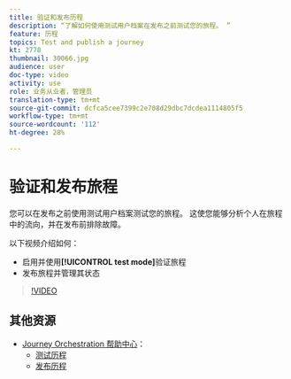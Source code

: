 ```yaml
---
title: 验证和发布历程
description: “了解如何使用测试用户档案在发布之前测试您的旅程。 ”
feature: 历程
topics: Test and publish a journey
kt: 2778
thumbnail: 30066.jpg
audience: user
doc-type: video
activity: use
role: 业务从业者，管理员
translation-type: tm+mt
source-git-commit: dcfca5cee7399c2e708d29dbc7dcdea1114805f5
workflow-type: tm+mt
source-wordcount: '112'
ht-degree: 28%

---
```



# 验证和发布旅程

您可以在发布之前使用测试用户档案测试您的旅程。 这使您能够分析个人在旅程中的流向，并在发布前排除故障。

以下视频介绍如何：

* 启用并使用&#x200B;**[!UICONTROL test mode]**&#x200B;验证旅程
* 发布旅程并管理其状态

>[!VIDEO](https://video.tv.adobe.com/v/30066?quality=12)

## 其他资源

* [Journey Orchestration 帮助中心](https://docs.adobe.com/content/help/zh-Hans/journeys/using/journey-orchestration-home.html)：
   * [测试历程](https://docs.adobe.com/content/help/en/journeys/using/building-journeys/journeytesting.html)
   * [发布历程](https://docs.adobe.com/content/help/en/journeys/using/building-journeys/journeypublication.html)

